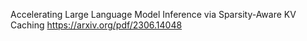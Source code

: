 Accelerating Large Language Model Inference via Sparsity-Aware KV Caching
https://arxiv.org/pdf/2306.14048
